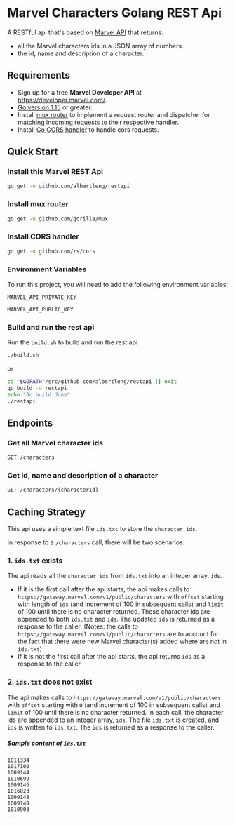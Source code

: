 
# Marvel Characters Golang REST Api

A RESTful api that's based on [Marvel API](https://developer.marvel.com/) that returns:
- all the Marvel characters ids in a JSON array of numbers.
- the id, name and description of a character.

## Requirements
- Sign up for a free **Marvel Developer API** at https://developer.marvel.com/.
- [Go version 1.15](https://golang.org/dl/) or greater.
- Install [mux router](https://github.com/gorilla/mux) to implement a request router and dispatcher for matching incoming requests to their respective handler.
- Install [Go CORS handler](https://github.com/rs/cors) to handle cors requests.

## Quick Start

### Install this Marvel REST Api
``` bash
go get -u github.com/albertleng/restapi
```

### Install mux router
``` bash
go get -u github.com/gorilla/mux
```

### Install CORS handler
``` bash
go get -u github.com/rs/cors
```

### Environment Variables
To run this project, you will need to add the following environment variables:

`MARVEL_API_PRIVATE_KEY`

`MARVEL_API_PUBLIC_KEY`

### Build and run the rest api
Run the `build.sh` to build and run the rest api
``` bash
./build.sh
```
or  
``` bash
cd "$GOPATH"/src/github.com/albertleng/restapi || exit
go build -o restapi
echo "Go build done"
./restapi 
```

## Endpoints

### Get all Marvel character ids
``` bash
GET /characters
```

### Get id, name and description of a character
``` bash
GET /characters/{characterId}
```

## Caching Strategy
This api uses a simple text file `ids.txt` to store the `character ids`.  

In response to a `/characters` call, there will be two scenarios:  
### 1. `ids.txt` exists
The api reads all the `character ids` from `ids.txt` into an integer array, `ids`. 
- If it is the first call after the api starts, the api makes calls to `https://gateway.marvel.com/v1/public/characters` with `offset` starting with length of `ids` (and increment of 100 in subsequent calls) and `limit` of 100 until there is no character returned. These character ids are appended to both `ids.txt` and `ids`. The updated `ids` is returned as a response to the caller. (Notes: the calls to `https://gateway.marvel.com/v1/public/characters` are to account for the fact that there were new Marvel character(s) added where are not in `ids.txt`)
- If it is not the first call after the api starts, the api returns `ids` as a response to the caller.
### 2. `ids.txt` does not exist
The api makes calls to `https://gateway.marvel.com/v1/public/characters` with `offset` starting with `0` (and increment of 100 in subsequent calls) and `limit` of 100 until there is no character returned. In each call, the character ids are appended to an integer array, `ids`. The file `ids.txt` is created, and `ids` is written to `ids.txt`. The `ids` is returned as a response to the caller. 

##### Sample content of `ids.txt`
``` text
1011334
1017100
1009144
1010699
1009146
1016823
1009148
1009149
1010903
...
```

